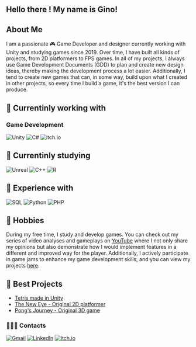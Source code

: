 ## Hello there ! My name is Gino!

## About Me
I am a passionate 🎮 Game Developer and designer currently working with Unity and studying games since 2019. Over time, I have built all kinds of projects, from 2D platformers to FPS games. In all of my projects, I always use Game Development Documents (GDD) to plan and create new design ideas, thereby making the development process a lot easier. Additionally, I tend to create new games that can, in some way, build upon what I created in other projects, so every time I build a game, it's the best version I can produce.

## 💼 Currentinly working with
### Game Development
![Unity](https://img.shields.io/badge/Unity-100000?style=for-the-badge&logo=unity&logoColor=white)
![C#](https://img.shields.io/badge/C%23-239120?style=for-the-badge&logo=c-sharp&logoColor=white)
![itch.io](https://img.shields.io/badge/Itch.io-FA5C5C?style=for-the-badge&logo=itchdotio&logoColor=white)

## 🧠 Currentinly studying 
![Unreal](https://img.shields.io/badge/unrealengine-%23313131.svg?style=for-the-badge&logo=unrealengine&logoColor=white)
![C++](https://img.shields.io/badge/C%2B%2B-00599C?style=for-the-badge&logo=c%2B%2B&logoColor=white)
![R](https://img.shields.io/badge/R-276DC3?style=for-the-badge&logo=r&logoColor=white)


## 🚀 Experience with
![SQL](https://img.shields.io/badge/Microsoft_SQL_Server-CC2927?style=for-the-badge&logo=microsoft-sql-server&logoColor=white)
![Python](https://img.shields.io/badge/python-3670A0?style=for-the-badge&logo=python&logoColor=ffdd54)
![PHP](https://img.shields.io/badge/php-%23777BB4.svg?style=for-the-badge&logo=php&logoColor=white)

## 💭 Hobbies
During my free time, I study and develop games. You can check out my series of video analyses and gameplays on [YouTube](https://www.youtube.com/watch?v=9xCxcNPoTy4&list=PLT_ZYR2XRy9y_qtUqy2hRLOOrA2_2oHA-&index=17) where I not only share my opinions but also demonstrate how I would implement features in a different and improved way for the player. Additionally, I actively participate in game jams to enhance my game development skills, and you can view my projects [here](https://ginocarlo01.itch.io/).

## 👾 Best Projects
- [Tetris made in Unity](https://github.com/ginocarlo01/Tetris--For-Unity)
- [The New Eye - Original 2D platformer](https://github.com/ginocarlo01/TheNewEye--ForUnity)
- [Pong's Journey - Original 3D game](https://github.com/ginocarlo01/PongsJourneyGame--ForUnity)


### 🕵🏼‍♂️ Contacts
[![Gmail](https://img.shields.io/badge/Gmail-D14836?style=for-the-badge&logo=gmail&logoColor=white)](mailto:gino.carlo02@gmail.com)
[![LinkedIn](https://img.shields.io/badge/linkedin-%230077B5.svg?style=for-the-badge&logo=linkedin&logoColor=white)](https://www.linkedin.com/in/gino-grippo/?locale=en_US)
[![Itch.io](https://img.shields.io/badge/Itch.io-FA5C5C?style=for-the-badge&logo=itchdotio&logoColor=white)](https://ginocarlo01.itch.io/)
